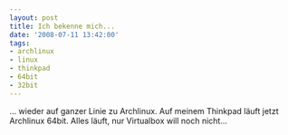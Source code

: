 ```yaml
---
layout: post
title: Ich bekenne mich...
date: '2008-07-11 13:42:00'
tags:
- archlinux
- linux
- thinkpad
- 64bit
- 32bit
---
```


&#8230; wieder auf ganzer Linie zu Archlinux. Auf meinem Thinkpad läuft jetzt Archlinux 64bit.
Alles läuft, nur Virtualbox will noch nicht...